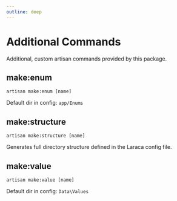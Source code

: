```yaml
---
outline: deep
---
```


# Additional Commands

Additional, custom artisan commands provided by this package.

## make:enum

```shell
artisan make:enum [name]
```

Default dir in config: `app/Enums`

## make:structure

```shell
artisan make:structure [name]
```

Generates full directory structure defined in the Laraca config file.

## make:value

```shell
artisan make:value [name]
```

Default dir in config: `Data\Values`
